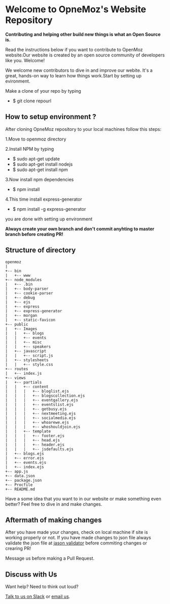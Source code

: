 # Welcome to OpneMoz's Website Repository


**Contributing and helping other build new things is what an Open Source is.**

Read the instructions below if you want to contribute to OpenMoz website.Our website is created by an open source community of developers like you. Welcome!

We welcome new contributors to dive in and improve our webite. It's a great, hands-on way to learn how things work.Start by setting up evironment.

Make a clone of your repo by typing
  * $ git clone repourl

## How to setup environment ?

After cloning OpneMoz repository to your local machines follow this steps:

1.Move to openmoz directory

2.Install NPM by typing
   * $ sudo apt-get update
   * $ sudo apt-get install nodejs
   * $ sudo apt-get install npm

3.Now install npm dependencies
   * $ npm install

4.This time install express-generator
   * $ npm install -g express-generator

you are done with setting up environment

**Always create your own branch and don't commit anyhting to master branch before creating PR!**

## Structure of directory
    openmoz
	|
	+-- bin
	|   +-- www
	+-- node_modules
	|   +-- .bin
	|   +-- body-parser
	|   +-- cookie-parser
	|   +-- debug
	|   +-- ejs
	|   +-- express
	|   +-- express-generator
	|   +-- morgan
	|   +-- static-favicon
	+-- public
	|   +-- Images
	|   |   +-- blogs 
	|   |   +-- events
	|   |   +-- misc
	|   |   +-- speakers
	|   +-- javascript
	|   |   +-- script.js
	|   +-- stylesheets
	|   |   +-- style.css
	+-- routes
	|   +-- index.js
	+-- views
	|   +-- partials
	|   |   +-- content 
	|   |   |   +-- bloglist.ejs
	|   |   |   +-- blogscollection.ejs
	|   |   |   +-- eventgallery.ejs
	|   |   |   +-- eventslist.ejs
	|   |   |   +-- getbusy.ejs
	|   |   |   +-- nextmeeting.ejs
	|   |   |   +-- socialmedia.ejs
	|   |   |   +-- whoarewe.ejs
	|   |   |   +-- whoshouldjoin.ejs 
	|   |   +-- template
	|   |   |   +-- footer.ejs
	|   |   |   +-- head.ejs
	|   |   |   +-- header.ejs
	|   |   |   +-- jsdefaults.ejs
	|   +-- blogs.ejs
	|   +-- error.ejs
	|   +-- events.ejs
	|   +-- index.ejs
	+-- app.js
	+-- data.json
	+-- package.json
	+-- Procfile
	+-- README.md


Have a some idea that you want to in our website or make something even better? Feel free to dive in and make changes. 

## Aftermath of making changes

After you have made your changes, check on local machine if site is working properly or not.
If you have made changes to json file always validate the json file at [jason validator](https://jsonformatter.curiousconcept.com) before commiting changes or crearing PR! 

Message us before making a Pull Request.

## Discuss with Us

Want help? Need to think out loud? 

[Talk to us on Slack](mailto:ashwin5devarajan@gmail.com?subject=AddMe) or [email us](mailto:ashwin5devarajan@gmail.com).
